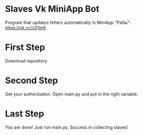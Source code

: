 # Slaves Vk MiniApp Bot
Program that updates fetters automatically in MiniApp "Рабы": https://vk.cc/c01jmF
# First Step
Download repository. 
# Second Step
Get your authorization.
Open main.py and put in the right variable.
# Last Step
You are done! Just run main.py. Success in collecting slaves!
